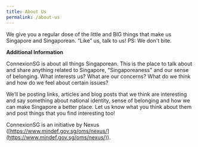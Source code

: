 ```yaml
---
title: About Us
permalink: /about-us
---
```

We give you a regular dose of the little and BIG things that make us Singapore and Singaporean. “Like” us, talk to us! PS: We don't bite.

**Additional Information**

ConnexionSG is about all things Singaporean. This is the place to talk about and share anything related to Singapore, "Singaporeaness" and our sense of belonging. What interests us? What are our concerns? What do we think and how do we feel about certain issues?

We’ll be posting links, articles and blog posts that we think are interesting and say something about national identity, sense of belonging and how we can make Singapore a better place. Let us know what you think about them and post things that you find interesting too!

ConnexionSG is an initiative by Nexus ([https://www.mindef.gov.sg/oms/nexus/](https://www.mindef.gov.sg/oms/nexus/)).